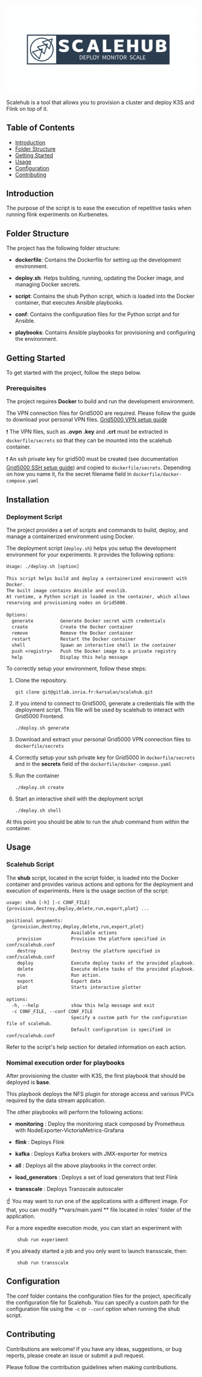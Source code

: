 ![Logo](scalehub_logo.png)

Scalehub is a tool that allows you to provision a cluster and deploy K3S and Flink on top of it.

## Table of Contents

- [Introduction](#introduction)
- [Folder Structure](#folder-structure)
- [Getting Started](#getting-started)
- [Usage](#usage)
- [Configuration](#configuration)
- [Contributing](#contributing)

## Introduction

The purpose of the script is to ease the execution of repetitive tasks when running flink experiments on Kurbenetes.

## Folder Structure

The project has the following folder structure:

- **dockerfile**: Contains the Dockerfile for setting up the development environment.
- **deploy.sh**:  Helps building, running, updating the Docker image, and managing Docker secrets.


- **script**: Contains the shub Python script, which is loaded into the Docker container, that executes Ansible
  playbooks.
- **conf**: Contains the configuration files for the Python script and for Ansible.
- **playbooks**: Contains Ansible playbooks for provisioning and configuring the environment.

## Getting Started

To get started with the project, follow the steps below.

### Prerequisites

The project requires **Docker** to build and run the development environment.

The VPN connection files for Grid5000 are required. Please follow the guide to download your personal VPN files.
[Grid5000 VPN setup guide](https://www.grid5000.fr/w/VPN)

:exclamation: The VPN files, such as **.ovpn** **.key** and **.crt** must be extracted in `dockerfile/secrets` so that they can be mounted into the scalehub container.

:exclamation: An ssh private key for grid500 must be created (see documentation [Grid5000 SSH setup guide](https://www.grid5000.fr/w/SSH#Generating_keys_for_use_with_Grid'5000)) and copied to `dockerfile/secrets`. Depending on how you name it, fix the secret filename field in `dockerfile/docker-compose.yaml`

## Installation

### Deployment Script

The project provides a set of scripts and commands to build, deploy, and manage a containerized environment using
Docker.

The deployment script (`deploy.sh`) helps you setup the development environment for your experiments. It provides the
following options:

```
Usage: ./deploy.sh [option]

This script helps build and deploy a containerized environment with Docker.
The built image contains Ansible and enoslib.
At runtime, a Python script is loaded in the container, which allows reserving and provisioning nodes on Grid5000.

Options:
  generate          Generate Docker secret with credentials
  create            Create the Docker container
  remove            Remove the Docker container
  restart           Restart the Docker container
  shell             Spawn an interactive shell in the container
  push <registry>   Push the Docker image to a private registry
  help              Display this help message
```

To correctly setup your environment, follow these steps:

1. Clone the repository.
    ```shell 
    git clone git@gitlab.inria.fr:karsalan/scalehub.git
   
2. If you intend to connect to Grid5000, generate a credentials file with the deployment script. This file will be used by scalehub to interact with Grid5000 Frontend.
    ```shell
    ./deploy.sh generate
3. Download and extract your personal Grid5000 VPN connection files to `dockerfile/secrets`

4. Correctly setup your ssh private key for Grid5000 in `dockerfile/secrets` and in the **secrets** field of the `dockerfile/docker-compose.yaml`

5. Run the container 
    ```shell
   ./deploy.sh create
   
6. Start an interactive shell with the deployment script
   ```
   ./deploy.sh shell

At this point you should be able to run the *shub* command from within the container.

## Usage

### Scalehub Script

The **shub** script, located in the script folder, is loaded into the Docker container and provides various actions and
options for the deployment and execution of experiments. Here is the usage section of the script:

```
usage: shub [-h] [-c CONF_FILE] {provision,destroy,deploy,delete,run,export,plot} ...

positional arguments:
  {provision,destroy,deploy,delete,run,export,plot}
                        Available actions
    provision           Provision the platform specified in conf/scalehub.conf
    destroy             Destroy the platform specified in conf/scalehub.conf
    deploy              Execute deploy tasks of the provided playbook.
    delete              Execute delete tasks of the provided playbook.
    run                 Run action.
    export              Export data
    plot                Starts interactive plotter

options:
  -h, --help            show this help message and exit
  -c CONF_FILE, --conf CONF_FILE
                        Specify a custom path for the configuration file of scalehub.
                        Default configuration is specified in conf/scalehub.conf
```

Refer to the script's help section for detailed information on each action.

### Nomimal execution order for playbooks

After provisioning the cluster with K3S, the first playbook that should be deployed is **base**.

This playbook deploys the NFS plugin for storage access and various PVCs required by the data stream application.

The other playbooks will perform the following actions:

- **monitoring** : Deploy the monitoring stack composed by Prometheus with NodeExporter-VictoriaMetrics-Grafana
- **flink** : Deploys Flink
- **kafka** : Deploys Kafka brokers with JMX-exporter for metrics

- **all** : Deploys all the above playbooks in the correct order.

- **load_generators** : Deploys a set of load generators that test Flink

- **transscale** : Deploys Transscale autoscaler

:point_up: You may want to run one of the applications with a different image. For that, you can modify **vars/main.yaml
** file located in roles' folder of the application.

For a more expedite execution mode, you can start an experiment with 
```shell
    shub run experiment
```

If you already started a job and you only want to launch transscale, then:
```shell
    shub run transscale
```

## Configuration

The conf folder contains the configuration files for the project, specifically the configuration file for Scalehub. You
can specify a custom path for the configuration file using the `-c` or `--conf` option when running the shub script.

## Contributing

Contributions are welcome! If you have any ideas, suggestions, or bug reports, please create an issue or submit a pull
request.

Please follow the contribution guidelines when making contributions.


